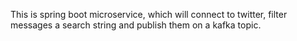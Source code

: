 This is spring boot microservice, which will connect to twitter, filter messages a search string and publish them on a kafka topic.